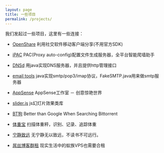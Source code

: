 ```yaml
---
layout: page
title: 一些项目
permalink: /projects/
---
```

我们发起过一些项目，这里有一些连接：

- [OpenShare](https://github.com/100apps/openshare)
    利用社交软件移动客户端分享(不用官方SDK)

- [iPAC](https://github.com/100apps/ipac)
    PAC(Proxy auto-config)配置文件生成服务器，全平台智能爬墙助手

- [DNSd](https://github.com/100apps/DNSd)
    用java实现DNS服务器，并且提供http管理接口
    
- [email tools](https://github.com/100apps/emailtools)
    java实现smtp/pop3/imap协议，FakeSMTP.java用来做smtp服务器

- [AppSense](http://www.appsense.me/)
    AppSense工作室 － 创意惊艳世界

- [slider.js](http://www.gfzj.us/slider/)
    js幻灯片效果类库

- [BT狗](https://btgle.com/)
    Better than Google When Searching Bittorrent

- [体重宝](https://itunes.apple.com/app/id925697616)
    扫描体重秤，识别、记录、追踪体重

- [宁静致远](http://peaceworldfound.com/)
    无宁静无以致远，不读书不可远行。

- [屌丝博客群租](http://www.gfzj.us/ourblogs/)
    现实生活中的蚁族VPS也需要合租

